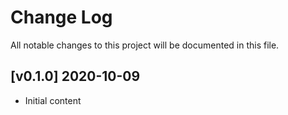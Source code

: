 # Change Log

All notable changes to this project will be documented in this file.


## [v0.1.0] 2020-10-09
- Initial content